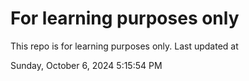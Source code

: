 # For learning purposes only
This repo is for learning purposes only.
Last updated at

Sunday, October 6, 2024 5:15:54 PM

